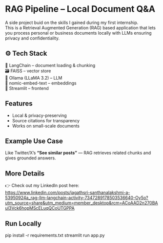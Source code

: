 # RAG Pipeline – Local Document Q&A

A side project buid on the skills I gained during my first internship.  
This is a Retrieval Augmented Generation (RAG) based application that lets you process personal or business documents locally with LLMs ensuring privacy and confidentiality.


## ⚙️ Tech Stack
  🔗 LangChain – document loading & chunking  
  🗃️ FAISS – vector store  
  🦙 Ollama (LLaMA 3.2) – LLM  
  🧩 nomic-embed-text – embeddings  
  🎈 Streamlit – frontend  


## Features
- Local & privacy-preserving  
- Source citations for transparency  
- Works on small-scale documents    


## Example Use Case
Like Twitter/X’s **“See similar posts”** — RAG retrieves related chunks and gives grounded answers.


## More Details
👉 Check out my LinkedIn post here: https://www.linkedin.com/posts/jagathsri-santhanalakshmi-a-53950924a_rag-llm-langchain-activity-7347289178503536640-Oy5o?utm_source=share&utm_medium=member_desktop&rcm=ACoAAD2n270BAuI3Vck6hopMScELuqQCoUTGPPA


## Run Locally
pip install -r requirements.txt
streamlit run app.py
